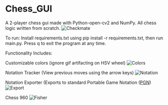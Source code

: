 # Chess_GUI
A 2-player chess gui made with Python-open-cv2 and NumPy. All chess logic written from scratch.
![Checkmate](https://user-images.githubusercontent.com/83613942/196294691-7954d2c8-f181-40bc-9c30-3c7a31afbd87.gif)

To run:
Install requirements.txt using pip install -r requirements.txt, then run main.py.
Press q to exit the program at any time.

Functionality Includes:

Customizable colors (ignore gif artifacting on HSV wheel)
![Colors](https://user-images.githubusercontent.com/83613942/196296064-1daec2c2-f015-41fe-a28a-bc54e366ae29.gif)

Notation Tracker (View previous moves using the arrow keys)
![Notation](https://user-images.githubusercontent.com/83613942/196295230-5b2dd916-a0db-4c61-b1ad-8a08a8c101d0.gif)

Notation Exporter (Exports to standard Portable Game Notation ([PGN](https://en.wikipedia.org/wiki/Portable_Game_Notation))
![Export](https://user-images.githubusercontent.com/83613942/196295312-1de6b345-6111-445e-a021-b33ec9802107.gif)

Chess 960
![Fisher](https://user-images.githubusercontent.com/83613942/196940176-b580a627-0cf4-4463-8671-26a26a97c82e.gif)




